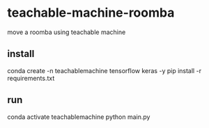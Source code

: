 # teachable-machine-roomba
move a roomba using teachable machine

## install
conda create -n teachablemachine tensorflow keras -y
pip install -r requirements.txt

## run
conda activate teachablemachine
python main.py